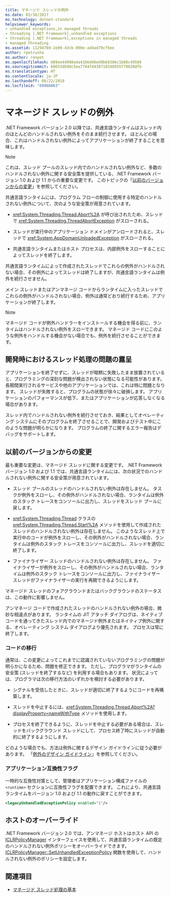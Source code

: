 ```yaml
---
title: マネージド スレッドの例外
ms.date: 03/30/2017
ms.technology: dotnet-standard
helpviewer_keywords:
- unhandled exceptions,in managed threads
- threading [.NET Framework],unhandled exceptions
- threading [.NET Framework],exceptions in managed threads
- managed threading
ms.assetid: 11294769-2e89-43cb-890e-ad4ad79cfbee
author: rpetrusha
ms.author: ronpet
ms.openlocfilehash: 689ee44980a4a41b6d46ed9b68306c1b08c49586
ms.sourcegitcommit: 68653db98c5ea7744fd438710248935f70020dfb
ms.translationtype: HT
ms.contentlocale: ja-JP
ms.lasthandoff: 08/22/2019
ms.locfileid: "69960063"
---
```

# <a name="exceptions-in-managed-threads"></a>マネージド スレッドの例外
.NET Framework バージョン 2.0 以降では、共通言語ランタイムはスレッド内のほとんどのハンドルされない例外をそのまま続行させます。 ほとんどの場合、これはハンドルされない例外によってアプリケーションが終了することを意味します。  
  
> [!NOTE]
> これは、スレッド プールのスレッド内でのハンドルされない例外など、多数のハンドルされない例外に関する安全策を提供している、.NET Framework バージョン 1.0 および 1.1 からの重要な変更です。 このトピックの「[以前のバージョンからの変更](#ChangeFromPreviousVersions)」を参照してください。  
  
 共通言語ランタイムには、プログラム フローの制御に使用する特定のハンドルされない例外について、次のような安全策が用意されています。  
  
- <xref:System.Threading.Thread.Abort%2A> が呼び出されたため、スレッドで <xref:System.Threading.ThreadAbortException> がスローされる。  
  
- スレッドが実行中のアプリケーション ドメインがアンロードされると、スレッドで <xref:System.AppDomainUnloadedException> がスローされる。  
  
- 共通言語ランタイムまたはホスト プロセスは、内部例外をスローすることによってスレッドを終了します。  
  
 共通言語ランタイムによって作成されたスレッドでこれらの例外がハンドルされない場合、その例外によってスレッドは終了しますが、共通言語ランタイムは例外を続行させません。  
  
 メイン スレッドまたはアンマネージ コードからランタイムに入ったスレッドでこれらの例外がハンドルされない場合、例外は通常どおり続行するため、アプリケーションが終了します。  
  
> [!NOTE]
> マネージド コードが例外ハンドラーをインストールする機会を得る前に、ランタイムはハンドルされない例外をスローできます。 マネージド コードにこのような例外をハンドルする機会がない場合でも、例外を続行させることができます。  
  
## <a name="exposing-threading-problems-during-development"></a>開発時におけるスレッド処理の問題の露呈  
 アプリケーションを終了せずに、スレッドが暗黙に失敗したまま放置されていると、プログラミングの深刻な問題が検出されない状態になる可能性があります。 長期間実行されるサービスや他のアプリケーションでは、これは特に問題となります。 スレッドが失敗すると、プログラムの状態が徐々に破損します。 アプリケーションのパフォーマンスが低下、またはアプリケーションが応答しなくなる場合があります。  
  
 スレッド内でハンドルされない例外を続行させておき、結果としてオペレーティング システムにそのプログラムを終了させることで、開発およびテスト中にこのような問題が明らかになります。 プログラムの終了に関するエラー報告はデバッグをサポートします。  
  
<a name="ChangeFromPreviousVersions"></a>   
## <a name="change-from-previous-versions"></a>以前のバージョンからの変更  
 最も重要な変更は、マネージド スレッドに関する変更です。 .NET Framework バージョン 1.0 および 1.1 では、共通言語ランタイムには、次の状況でのハンドルされない例外に関する安全策が用意されています。  
  
- スレッド プールのスレッドのハンドルされない例外は存在しません。 タスクが例外をスローし、その例外がハンドルされない場合、ランタイムは例外のスタック トレースをコンソールに出力し、スレッドをスレッド プールに戻します。  
  
- <xref:System.Threading.Thread> クラスの <xref:System.Threading.Thread.Start%2A> メソッドを使用して作成されたスレッドのハンドルされない例外は存在しません。 このようなスレッド上で実行中のコードが例外をスローし、その例外がハンドルされない場合、ランタイムは例外のスタック トレースをコンソールに出力し、スレッドを適切に終了します。  
  
- ファイナライザー スレッドのハンドルされない例外は存在しません。 ファイナライザーが例外をスローし、その例外がハンドルされない場合、ランタイムは例外のスタック トレースをコンソールに出力し、ファイナライザー スレッドがファイナライザーの実行を再開できるようにします。  
  
 マネージド スレッドのフォアグラウンドまたはバックグラウンドのステータスは、この動作に影響しません。  
  
 アンマネージ コードで作成されたスレッドのハンドルされない例外の場合、微妙な相違点があります。 ランタイムの JIT アタッチ ダイアログは、ネイティブ コードを通ってきたスレッド内でのマネージド例外またはネイティブ例外に関する、オペレーティング システム ダイアログより優先されます。 プロセスは常に終了します。  
  
### <a name="migrating-code"></a>コードの移行  
 通常は、この変更によってこれまでに認識されていないプログラミングの問題が明らかになるため、問題を修正できます。 ただし、プログラマがランタイムの安全策 (スレッドを終了するなど) を利用する場合もあります。 状況によっては、プログラマは次の移行方法のいずれかを検討する必要があります。  
  
- シグナルを受信したときに、スレッドが適切に終了するようにコードを再構築します。  
  
- スレッドを中止するには、<xref:System.Threading.Thread.Abort%2A?displayProperty=nameWithType> メソッドを使用します。  
  
- プロセスを終了できるように、スレッドを中止する必要がある場合は、スレッドをバックグラウンド スレッドにして、プロセス終了時にスレッドが自動的に終了するようにします。  
  
 どのような場合でも、方法は例外に関するデザイン ガイドラインに従う必要があります。 「[例外のデザイン ガイドライン](../../../docs/standard/design-guidelines/exceptions.md)」を参照してください。  
  
### <a name="application-compatibility-flag"></a>アプリケーション互換性フラグ  
 一時的な互換性対策として、管理者はアプリケーション構成ファイルの `<runtime>` セクションに互換性フラグを配置できます。 これにより、共通言語ランタイムをバージョン 1.0 および 1.1 の動作に戻すことができます。  
  
```xml  
<legacyUnhandledExceptionPolicy enabled="1"/>  
```  
  
## <a name="host-override"></a>ホストのオーバーライド  
 .NET Framework バージョン 2.0 では、アンマネージ ホストはホスト API の [ICLRPolicyManager](../../../docs/framework/unmanaged-api/hosting/iclrpolicymanager-interface.md) インターフェイスを使用して、共通言語ランタイムの既定のハンドルされない例外ポリシーをオーバーライドできます。 [ICLRPolicyManager::SetUnhandledExceptionPolicy](../../../docs/framework/unmanaged-api/hosting/iclrpolicymanager-setunhandledexceptionpolicy-method.md) 関数を使用して、ハンドルされない例外のポリシーを設定します。  
  
## <a name="see-also"></a>関連項目

- [マネージド スレッド処理の基本](../../../docs/standard/threading/managed-threading-basics.md)
